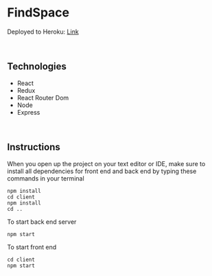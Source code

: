 # FindSpace

Deployed to Heroku: [Link](https://webdev-findspace.herokuapp.com/)

<br>

## Technologies
- React
- Redux
- React Router Dom 
- Node
- Express 

<br>

## Instructions
When you open up the project on your text editor or IDE, make sure to install all dependencies for front end and back end by typing these commands in your terminal 
```
npm install 
cd client
npm install 
cd .. 
```

To start back end server
```
npm start
```

To start front end 
```
cd client
npm start
```